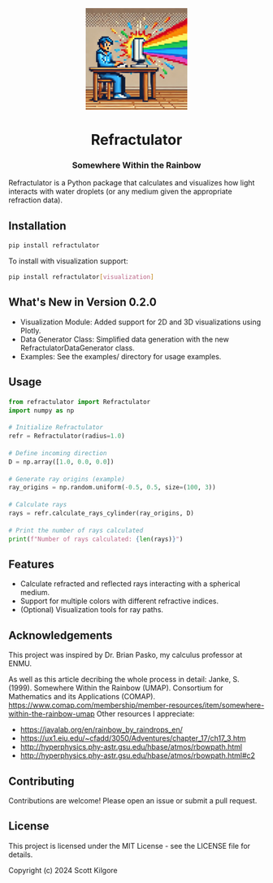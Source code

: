 <p align="center">
    <img src="rainbow_computer.png" width="200" height="200">
</p>

<h1 align="center">Refractulator</h1>
<h3 align="center">Somewhere Within the Rainbow</h3>


Refractulator is a Python package that calculates and visualizes how light interacts with water droplets (or any medium given the appropriate refraction data).

## Installation

```bash
pip install refractulator
```

To install with visualization support:

```bash
pip install refractulator[visualization]
```


## What's New in Version 0.2.0
- Visualization Module: Added support for 2D and 3D visualizations using Plotly.
- Data Generator Class: Simplified data generation with the new RefractulatorDataGenerator class.
- Examples: See the examples/ directory for usage examples.

## Usage
```python
from refractulator import Refractulator
import numpy as np

# Initialize Refractulator
refr = Refractulator(radius=1.0)

# Define incoming direction
D = np.array([1.0, 0.0, 0.0])

# Generate ray origins (example)
ray_origins = np.random.uniform(-0.5, 0.5, size=(100, 3))

# Calculate rays
rays = refr.calculate_rays_cylinder(ray_origins, D)

# Print the number of rays calculated
print(f"Number of rays calculated: {len(rays)}")
```

## Features
- Calculate refracted and reflected rays interacting with a spherical medium.
- Support for multiple colors with different refractive indices.
- (Optional) Visualization tools for ray paths.

## Acknowledgements
This project was inspired by Dr. Brian Pasko, my calculus professor at ENMU. 

As well as this article decribing the whole process in detail:
Janke, S. (1999). Somewhere Within the Rainbow (UMAP). Consortium for Mathematics and its Applications (COMAP). https://www.comap.com/membership/member-resources/item/somewhere-within-the-rainbow-umap
Other resources I appreciate:
- https://javalab.org/en/rainbow_by_raindrops_en/
- https://ux1.eiu.edu/~cfadd/3050/Adventures/chapter_17/ch17_3.htm
- http://hyperphysics.phy-astr.gsu.edu/hbase/atmos/rbowpath.html
- http://hyperphysics.phy-astr.gsu.edu/hbase/atmos/rbowpath.html#c2


## Contributing
Contributions are welcome! Please open an issue or submit a pull request.

## License
This project is licensed under the MIT License - see the LICENSE file for details.

Copyright (c) 2024 Scott Kilgore